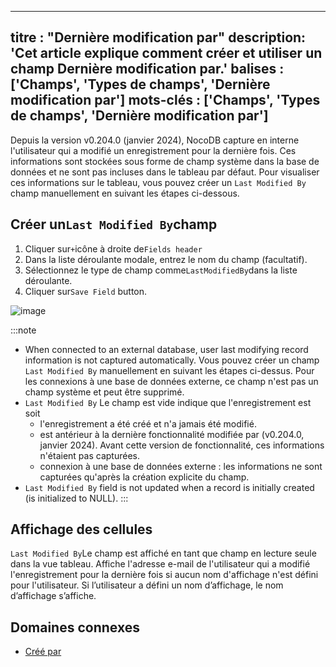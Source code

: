 ***

titre : "Dernière modification par"
description: 'Cet article explique comment créer et utiliser un champ Dernière modification par.'
balises : \['Champs', 'Types de champs', 'Dernière modification par']
mots-clés : \['Champs', 'Types de champs', 'Dernière modification par']
-----------------------------------------------------------------------

Depuis la version v0.204.0 (janvier 2024), NocoDB capture en interne l'utilisateur qui a modifié un enregistrement pour la dernière fois. Ces informations sont stockées sous forme de champ système dans la base de données et ne sont pas incluses dans le tableau par défaut. Pour visualiser ces informations sur le tableau, vous pouvez créer un `Last Modified By` champ manuellement en suivant les étapes ci-dessous.

## Créer un`Last Modified By`champ

1. Cliquer sur`+`icône à droite de`Fields header`
2. Dans la liste déroulante modale, entrez le nom du champ (facultatif).
3. Sélectionnez le type de champ comme`LastModifiedBy`dans la liste déroulante.
4. Cliquer sur`Save Field` button.

![image](/img/v2/fields/types/last-modified-by.png)

:::note

* When connected to an external database, user last modifying record information is not captured automatically. Vous pouvez créer un champ `Last Modified By` manuellement en suivant les étapes ci-dessus. Pour les connexions à une base de données externe, ce champ n'est pas un champ système et peut être supprimé.
* `Last Modified By` Le champ est vide indique que l'enregistrement est soit
  * l'enregistrement a été créé et n'a jamais été modifié.
  * est antérieur à la dernière fonctionnalité modifiée par (v0.204.0, janvier 2024). Avant cette version de fonctionnalité, ces informations n'étaient pas capturées.
  * connexion à une base de données externe : les informations ne sont capturées qu'après la création explicite du champ.
* `Last Modified By` field is not updated when a record is initially created (is initialized to NULL).
  :::

## Affichage des cellules

`Last Modified By`Le champ est affiché en tant que champ en lecture seule dans la vue tableau. Affiche l'adresse e-mail de l'utilisateur qui a modifié l'enregistrement pour la dernière fois si aucun nom d'affichage n'est défini pour l'utilisateur. Si l’utilisateur a défini un nom d’affichage, le nom d’affichage s’affiche.

## Domaines connexes

* [Créé par](020.created-by.md)
